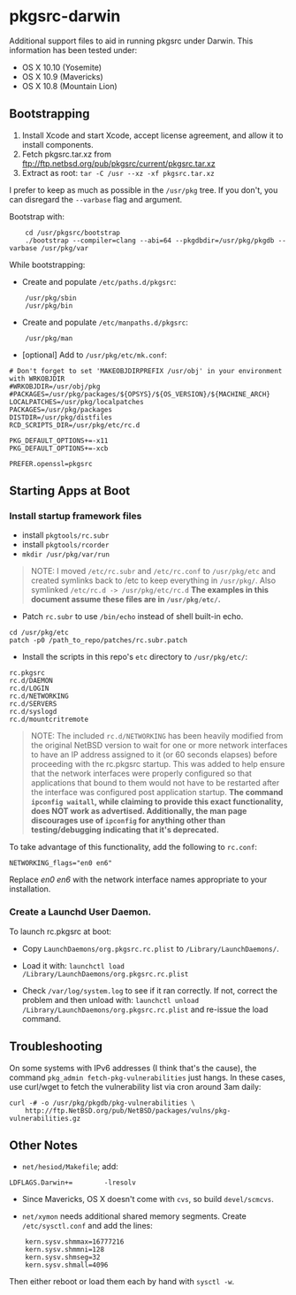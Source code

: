 pkgsrc-darwin
=============
Additional support files to aid in running pkgsrc under Darwin.
This information has been tested under:

* OS X 10.10 (Yosemite)
* OS X 10.9 (Mavericks)
* OS X 10.8 (Mountain Lion)

## Bootstrapping

1. Install Xcode and start Xcode, accept license agreement, and allow it to install components. 
2. Fetch pkgsrc.tar.xz from ftp://ftp.netbsd.org/pub/pkgsrc/current/pkgsrc.tar.xz
3. Extract as root: ```tar -C /usr --xz -xf pkgsrc.tar.xz```

I prefer to keep as much as possible in the ```/usr/pkg``` tree. If you don't, you can disregard the ```--varbase``` flag and argument.

Bootstrap with:
```
    cd /usr/pkgsrc/bootstrap
    ./bootstrap --compiler=clang --abi=64 --pkgdbdir=/usr/pkg/pkgdb --varbase /usr/pkg/var
```

While bootstrapping:

*  Create and populate ```/etc/paths.d/pkgsrc```:
```
    /usr/pkg/sbin
    /usr/pkg/bin
```

* Create and populate ```/etc/manpaths.d/pkgsrc```:
```
    /usr/pkg/man
```

* [optional] Add to ```/usr/pkg/etc/mk.conf```:
```
# Don't forget to set 'MAKEOBJDIRPREFIX /usr/obj' in your environment with WRKOBJDIR
#WRKOBJDIR=/usr/obj/pkg
#PACKAGES=/usr/pkg/packages/${OPSYS}/${OS_VERSION}/${MACHINE_ARCH}
LOCALPATCHES=/usr/pkg/localpatches
PACKAGES=/usr/pkg/packages
DISTDIR=/usr/pkg/distfiles
RCD_SCRIPTS_DIR=/usr/pkg/etc/rc.d

PKG_DEFAULT_OPTIONS+=-x11
PKG_DEFAULT_OPTIONS+=-xcb

PREFER.openssl=pkgsrc
```

## Starting Apps at Boot

### Install startup framework files

* install ```pkgtools/rc.subr```
* install ```pkgtools/rcorder```
* ```mkdir /usr/pkg/var/run```

>NOTE: I moved ```/etc/rc.subr``` and ```/etc/rc.conf``` to ```/usr/pkg/etc``` and created symlinks back to /etc to keep everything in ```/usr/pkg/```.  Also symlinked ```/etc/rc.d -> /usr/pkg/etc/rc.d```
>**The examples in this document assume these files are in ```/usr/pkg/etc/```.**

* Patch ```rc.subr``` to use ```/bin/echo``` instead of shell built-in echo.
```
cd /usr/pkg/etc
patch -p0 /path_to_repo/patches/rc.subr.patch
```

* Install the scripts in this repo's ```etc``` directory to ```/usr/pkg/etc/```:
```
rc.pkgsrc
rc.d/DAEMON
rc.d/LOGIN
rc.d/NETWORKING
rc.d/SERVERS
rc.d/syslogd
rc.d/mountcritremote
```

>NOTE: The included ```rc.d/NETWORKING``` has been heavily modified from the original NetBSD version to wait for one or more network interfaces to have an IP address assigned to it (or 60 seconds elapses) before proceeding with the rc.pkgsrc startup. This was added to help ensure that the network interfaces were properly configured so that applications that bound to them would not have to be restarted after the interface was configured post application startup.
>**The command ```ipconfig waitall```, while claiming to provide this exact functionality, does NOT work as advertised. Additionally, the man page discourages use of ```ipconfig``` for anything other than testing/debugging indicating that it's deprecated.**

To take advantage of this functionality, add the following to ```rc.conf```:

```
NETWORKING_flags="en0 en6"
```

Replace *en0 en6* with the network interface names appropriate to your installation.

### Create a Launchd User Daemon.

To launch rc.pkgsrc at boot:

* Copy ```LaunchDaemons/org.pkgsrc.rc.plist``` to ```/Library/LaunchDaemons/```.

* Load it with:
```launchctl load /Library/LaunchDaemons/org.pkgsrc.rc.plist```

* Check ```/var/log/system.log``` to see if it ran correctly. If not, correct the problem and then unload with:
```launchctl unload /Library/LaunchDaemons/org.pkgsrc.rc.plist```
and re-issue the load command.

## Troubleshooting

On some systems with IPv6 addresses (I think that's the cause), the command ```pkg_admin fetch-pkg-vulnerabilities``` just hangs.  In these cases, use curl/wget to fetch the vulnerability list via cron around 3am daily:

```
curl -# -o /usr/pkg/pkgdb/pkg-vulnerabilities \
	http://ftp.NetBSD.org/pub/NetBSD/packages/vulns/pkg-vulnerabilities.gz
```

## Other Notes

* ```net/hesiod/Makefile```; add:

```LDFLAGS.Darwin+=        -lresolv```

* Since Mavericks, OS X doesn't come with ```cvs```, so build ```devel/scmcvs```.

* ```net/xymon``` needs additional shared memory segments. Create 
  ```/etc/sysctl.conf``` and add the lines:

```
    kern.sysv.shmmax=16777216
    kern.sysv.shmmni=128
    kern.sysv.shmseg=32
    kern.sysv.shmall=4096
```

Then either reboot or load them each by hand with ```sysctl -w```.
